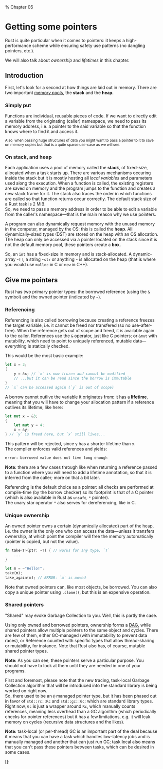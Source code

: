 % Chapter 06

Getting some pointers
=====================

Rust is quite particular when it comes to pointers: it keeps a high-performance
scheme while ensuring safety use patterns (no dangling pointers, etc.).

We will also talk about *ownership* and *lifetimes* in this chapter.

Introduction
------------

First, let's look for a second at how things are laid out in memory. There are
two important [memory pools], the **stack** and the **heap**.

### Simply put

Functions are individual, reusable pieces of code. If we want to directly edit a
variable from the originating (caller) namespace, we need to pass its memory
address, i.e. a pointer to the said variable so that the function knows where to
find it and access it.  

<small>Also, when passing huge structures of data you might want to pass a
pointer to it to save on memory copies but that is a quite sparse use-case as we
will see.</small>

### On stack, and heap

Each application uses a pool of memory called the **stack**, of fixed-size,
allocated when a task starts up. There are various mechanisms occuring inside
the stack but it is mostly hosting all *local variables* and parameters used
along the execution. When a function is called, the existing registers are saved
on memory and the program jumps to the function and creates a new stack frame
for it. The stack also traces the order in which functions are called so that
function returns occur correctly. The default stack size of a Rust task is 2
MiB.  
So, we need to pass a memory address in order to be able to edit a variable from
the caller's namespace&mdash;that is the main reason why we use pointers.

A program can also dynamically request memory with the unused memory in the
computer, managed by the OS: this is called the **heap**. All dynamically-sized
types (DST) are stored on the heap with an OS allocation.  
The heap can only be accessed via a pointer located on the stack since it is not
the default memory pool, these pointers create a **box**.

So, an `int` has a fixed-size in memory and is stack-allocated. A dynamic-array
`~[]`, a string `~str` or anything `~` is allocated on the heap (that is where
you would use `malloc` in C or `new` in C++).

Give me pointers
----------------

Rust has two primary pointer types: the borrowed reference (using the `&`
symbol) and the owned pointer (indicated by `~`).

### Referencing

Referencing is also called borrowing because creating a reference freezes the
target variable, i.e. it cannot be freed nor transfered (so no use-after-free).
When the reference gets out of scope and freed, it is available again to the
caller.
References use the `&` operator, just like C pointers; or `&mut` with
mutability, which need to point to uniquely referenced, mutable
data&mdash;everything is statically checked.

This would be the most basic example:

~~~~rust
let x = 3;
{
    y = &x; // `x` is now frozen and cannot be modified
    // ...but it can be read since the borrow is immutable
}
// `x` can be accessed again (`y` is out of scope)
~~~~

A borrow cannot outlive the variable it originates from: it has a **lifetime**,
meaning that you will have to change your allocation pattern if a reference
outlives its lifetime, like here:

~~~~rust
let mut x = &3;
{
    let mut y = 4;
    x = &y;
} // `y` is freed here, but `x` still lives...
~~~~

This pattern will be rejected, since `y` has a shorter lifetime than `x`.  
The compiler enforces valid references and yields:

~~~~bash
error: borrowed value does not live long enough
~~~~

**Note:** there are a few cases through like when returning a reference passed
to a function where you will need to add a lifetime annotation, so that it is
inferred from the caller; more on that a bit later.

Referencing is the default choice as a pointer: all checks are performed at
compile-time (by the borrow checker) so its footprint is that of a C pointer
(which is also available in Rust as `unsafe`, `*` pointer).  
The unary star operator `*` also serves for dereferencing, like in C.

### Unique ownership

An owned pointer owns a certain (dynamically allocated) part of the heap, i.e.
the owner is the only one who can access the data&mdash;unless it transfers
ownership, at which point the compiler will free the memory automatically
(pointer is copied, but not the value).

~~~~rust
fn take<T>(ptr: ~T) { // works for any type, `T`
    ...
}

let m = ~"Hello!";
take(m);
take_again(m); // ERROR: `m` is moved
~~~~

Note that owned pointers can, like most objects, be borrowed. You can also
copy a unique pointer using `.clone()`, but this is an expensive operation.

### Shared pointers

"Shared" may evoke Garbage Collection to you. Well, this is partly the case.

Using only owned and borrowed pointers, ownership forms a [DAG], while shared
pointers allow multiple pointers to the same object and cycles. There are few of
them, either GC-managed (with immutability to prevent data races), or Reference
counted with specific types that allow thread-sharing or mutability, for
instance. Note that Rust also has, of course, mutable shared pointer types.

**Note:** As you can see, these pointers serve a particular purpose. You should
not have to look at them until they are needed in one of your programs.

First and foremost, please note that the new tracing, task-local Garbage
Collection algorithm that will be introduced into the standard library is being
worked on right now.  
So, there used to be an `@` managed pointer type, but it has been phased out in
favor of `std::rc::Rc` and `std::gc::Gc`; which are standard library types.
Right now, `Gc` is just a wrapper around `Rc`, which manually counts references,
meaning less overhead than a GC algorithm (which periodically checks for pointer
references) but it has a few limitations, e.g. it will leak memory on cycles
(recursive data structures and the likes).

**Note:** task-local (or per-thread) GC is an important part of the deal because
it means that you can have a task which handles low-latency jobs and is manually
managed and another that can just run GC; task local also means that you can't
pass these pointers between tasks, which can be desired in some cases.

[memory pools]: http://stackoverflow.com/a/1213360
[DAG]: http://en.wikipedia.org/wiki/Directed_acyclic_graph
[]:
